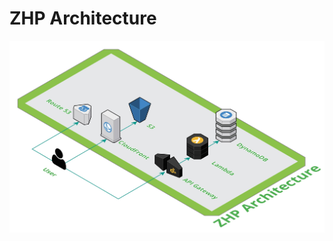 # ZHP Architecture
![alt text](https://github.com/Gryczka/ZHP/blob/master/Documentation/ZHP-Architecture-Diagram.jpg "Architecture Diagram")